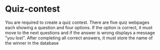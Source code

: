 # Quiz-contest
You are required to create a quiz contest. There are five quiz webpages each showing a question and four options. If the option is correct, it must move to the next questions and if the answer is wrong displays a message "you lost". After completing all correct answers, it must store the name of the winner in the database
